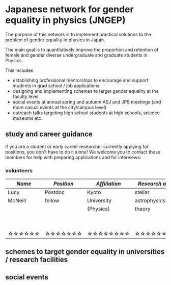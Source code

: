 # Japanese network for gender equality in physics (JNGEP)

The purpose of this network is to implement practical solutions to the problem of gender equality in physics in Japan.

The main goal is to quantitatively improve the proportion and retention of female and gender diverse undergraduate and graduate students in Physics.

This includes

- establishing professional mentorships to encourage and support students in grad school / job applications
- designing and implementing schemes to target gender equality at the faculty level
- social events at annual spring and autumn ASJ and JPS meetings (and more casual events at the city/campus level)
- outreach talks targeting high school students at high schools, science museums etc.

## study and career guidance

If you are a student or early career researcher currently applying for positions, you don't have to do it alone! We welcome you to contact these members for help with preparing applications and for interviews:

### volunteers

| *Name*   | *Position* | *Affiliation* | *Research area* | *experience*        | *contact*                |
| -------- | ---------- | ------------- | --------------- | ------------------- | ---------------------    |
| Lucy     | Postdoc    | Kyoto         | stellar         | applications and    | mcneill + -at sign- +    |
| McNeill  | fellow     | University    | astrophysics    | interviews for      | tap.scphys.kyoto-u.ac.jp |
|          |            | (Physics)     | theory          | - industry jobs     |                          |
|          |            |               |                 | - fellowships       |                          |
|          |            |               |                 | - project postdocs  |                          |
|☆☆☆☆☆☆|☆☆☆☆☆☆☆|☆☆☆☆☆☆☆☆|☆☆☆☆☆☆☆☆|☆☆☆☆☆☆☆☆☆|☆☆☆☆☆☆☆☆☆☆☆☆|

## schemes to target gender equality in universities / research facilities

## social events

